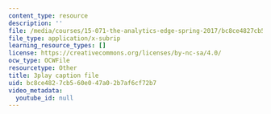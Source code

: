 ```yaml
---
content_type: resource
description: ''
file: /media/courses/15-071-the-analytics-edge-spring-2017/bc8ce4827cb560e047a02b7af6cf72b7_wYcMru4gYF4.srt
file_type: application/x-subrip
learning_resource_types: []
license: https://creativecommons.org/licenses/by-nc-sa/4.0/
ocw_type: OCWFile
resourcetype: Other
title: 3play caption file
uid: bc8ce482-7cb5-60e0-47a0-2b7af6cf72b7
video_metadata:
  youtube_id: null
---
```

